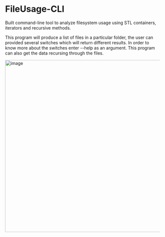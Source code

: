 # FileUsage-CLI
Built command-line tool to analyze filesystem usage using STL containers, iterators and recursive methods.

This program will produce a list of files in a particular folder, the user can provided several switches which will return different results. In order to know more about the switches enter --help as an argument. This program can also get the data recursing through
 the files.

<img width="1115" height="560" alt="image" src="https://github.com/user-attachments/assets/88acad94-4740-4868-a2e1-6b56177008de" />
